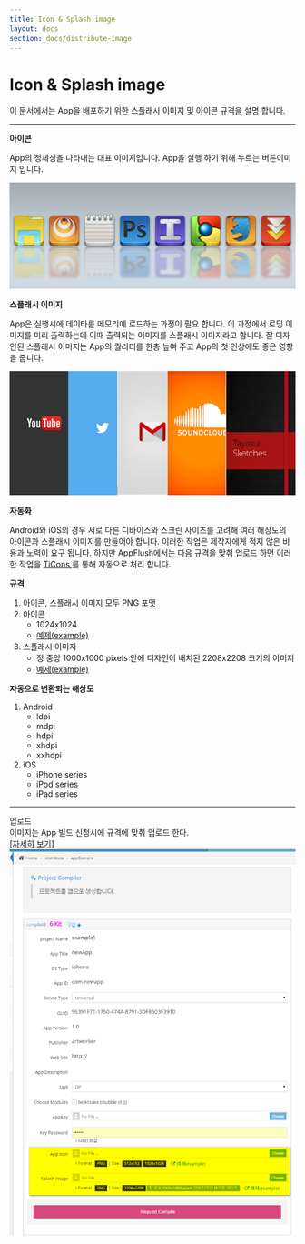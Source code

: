 ```yaml
---
title: Icon & Splash image
layout: docs
section: docs/distribute-image
---
```


Icon & Splash image
===================

이 문서에서는 App을 배포하기 위한 스플래시 이미지 및 아이콘 규격을 설명 합니다.

<hr/>
<div class="space33"></div>


**아이콘**

App의 정체성을 나타내는 대표 이미지입니다. App을 실행 하기 위해 누르는 버튼이미지 입니다.

<img class="thumbnail" src="/docs/images/splash_1.png" alt=""/>

<div class="space11"></div>

**스플래시 이미지**

App은 실행시에 데이타를 메모리에 로드하는 과정이 필요 합니다. 이 과정에서 로딩 이미지를 미리 출력하는데 이때 출력되는 이미지를 스플래시 이미지라고 합니다. 잘 디자인된 스플래시 이미지는 App의 퀄리티를 한층 높여 주고 App의 첫 인상에도 좋은 영향을 줍니다.

<img class="thumbnail" src="/docs/images/splash_0.png" alt=""/>

<div class="space11"></div>

**자동화**

Android와 iOS의 경우 서로 다른 디바이스와 스크린 사이즈를 고려해 여러 해상도의 아이콘과 스플래시 이미지를 만들어야 합니다. 이러한 작업은 제작자에게 적지 않은 비용과 노력이 요구 됩니다. 하지만 AppFlush에서는 다음 규격을 맞춰 업로드 하면 이러한 작업을 <a href="https://github.com/FokkeZB/TiCons" target="_blank" class="btn btn-link">TiCons <i class="fa fa-external-link"></i></a>를 통해 자동으로 처리 합니다.

<div class="space11"></div>

**규격**

1. 아이콘, 스플래시 이미지 모두 PNG 포맷
1. 아이콘
	* 1024x1024
	* <a href="//site.appflush.com/assets/boot/appflush_appicon_sample.png" target="_blank" class="btn btn-link">예제(example) <i class="fa fa-external-link"></i></a>
1. 스플래시 이미지
	* 정 중앙 1000x1000 pixels 안에 디자인이 배치된 2208x2208 크기의 이미지
	* <a href="//site.appflush.com/assets/boot/appflush_splash_sample.png" target="_blank" class="btn btn-link">예제(example) <i class="fa fa-external-link"></i></a>

<div class="space11"></div>

**자동으로 변환되는 해상도**

1. Android
	* ldpi
	* mdpi
	* hdpi
	* xhdpi
	* xxhdpi
1. iOS
	* iPhone series
	* iPod series
	* iPad series

<div class="space33"></div>
<hr/>
<div class="space33"></div>
<div class="title row">
	업로드
</div>
<div class="explain row">
	<div class="detail col-xs-12 col-md-6">
		이미지는 App 빌드 신청시에 규격에 맞춰 업로드 한다.
		<div class="space11"></div>
		<a href="/docs/distribute-build.html">[자세히 보기]</a>
	</div>
	<div class="movie col-xs-12 col-md-6">
		<a class="thumbnail" href="/docs/images/splash_2.png" data-lightbox="splash_2" data-title="">
			<img src="/docs/images/splash_2.png" alt=""/>
		</a>
	</div>
</div>
